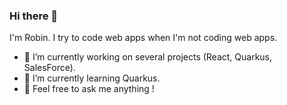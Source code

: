 ### Hi there 👋

I'm Robin. I try to code web apps when I'm not coding web apps.

- 🔭 I’m currently working on several projects (React, Quarkus, SalesForce).
- 🌱 I’m currently learning Quarkus.
- 💬 Feel free to ask me anything !

<!--
**Rb-Oni/Rb-Oni** is a ✨ _special_ ✨ repository because its `README.md` (this file) appears on your GitHub profile.

Here are some ideas to get you started:

- 🔭 I’m currently working on ...
- 🌱 I’m currently learning ...
- 👯 I’m looking to collaborate on ...
- 🤔 I’m looking for help with ...
- 💬 Ask me about ...
- 📫 How to reach me: ...
- 😄 Pronouns: ...
- ⚡ Fun fact: ...
-->
